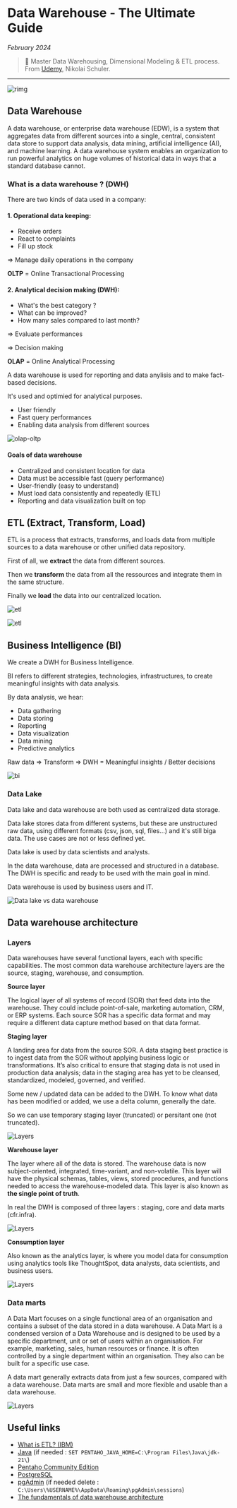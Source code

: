 # Data Warehouse - The Ultimate Guide

*February 2024*

> 🔨 Master Data Warehousing, Dimensional Modeling & ETL process. From [Udemy](https://www.udemy.com/course/data-warehouse-the-ultimate-guide), Nikolai Schuler.

* * *

![rimg](_readme_img/datawarehouse.webp)

## Data Warehouse

A data warehouse, or enterprise data warehouse (EDW), is a system that aggregates data from different sources into a single, central, consistent data store to support data analysis, data mining, artificial intelligence (AI), and machine learning. A data warehouse system enables an organization to run powerful analytics on huge volumes  of historical data in ways that a standard database cannot.

### What is a data warehouse ? (DWH)

There are two kinds of data used in a company:

#### 1. Operational data keeping: 

- Receive orders
-  React to complaints
-  Fill up stock

=> Manage daily operations in the company

**OLTP** = Online Transactional Processing

#### 2. Analytical decision making (DWH):

- What's the best category ?
- What can be improved?
- How many sales compared to last month?

=> Evaluate performances

=> Decision making

**OLAP** = Online Analytical Processing

A data warehouse is used for reporting and data anylisis and to make fact-based decisions.

It's used and optimied for analytical purposes.

- User friendly
- Fast query performances
- Enabling data analysis from different sources

![olap-oltp](_readme_img/olap-oltp.png)

#### Goals of data warehouse

- Centralized and consistent location for data
- Data must be accessible fast (query performance)
- User-friendly (easy to understand)
- Must load data consistently and repeatedly (ETL)
- Reporting and data visualization built on top

## ETL (Extract, Transform, Load)

ETL is a process that extracts, transforms, and loads data from multiple sources to a data warehouse or other unified data repository.

First of all, we **extract** the data from different sources.

Then we **transform** the data from all the ressources and integrate them in the same structure.

Finally we **load** the data into our centralized location.

![etl](_readme_img/etl.png)

![etl](_readme_img/etl2.png)

## Business Intelligence (BI)

We create a DWH for Business Intelligence.

BI refers to different strategies, technologies, infrastructures, to create meaningful insights with data analysis.

By data analysis, we hear: 

- Data gathering
- Data storing
- Reporting
- Data visualization
- Data mining
- Predictive analytics

Raw data => Transform => DWH = Meaningful insights / Better decisions

![bi](_readme_img/bi.png)

### Data Lake

Data lake and data warehouse are both used as centralized data storage.

Data lake stores data from different systems, but these are unstructured raw data, using different formats (csv, json, sql, files...) and it's still biga data. The use cases are not or less defined yet.

Data lake is used by data scientists and analysts.

In the data warehouse, data are processed and structured  in a database. The DWH is specific and ready to be used with the main goal in mind. 

Data warehouse is used by business users and IT.

![Data lake vs data warehouse](_readme_img/data-lake.png)

## Data warehouse architecture

### Layers

Data warehouses have several functional layers, each with specific capabilities. The most common data warehouse architecture layers are the source, staging, warehouse, and consumption. 

**Source layer**

The logical layer of all systems of record (SOR) that feed data into the warehouse. They could include point-of-sale, marketing automation, CRM, or ERP systems. Each source SOR has a specific data format and may require a different data capture method based on that data format.

**Staging layer** 

A landing area for data from the source SOR. A data staging best practice is to ingest data from the SOR without applying business logic or transformations. It’s also critical to ensure that staging data is not used in production data analysis; data in the staging area has yet to be cleansed, standardized, modeled, governed, and verified.

Some new / updated data can be added to the DWH. To know what data has been modified or added, we use a delta column, generally the date.

So we can use temporary staging layer (truncated) or persitant one (not truncated).

![Layers](_readme_img/layers1.png)

**Warehouse layer**

The layer where all of the data is stored. The warehouse data is now subject-oriented, integrated, time-variant, and non-volatile. This layer will have the physical schemas, tables, views, stored procedures, and functions needed to access the warehouse-modeled data. This layer is also known as **the single point of truth**.

In real the DWH is composed of three layers : staging, core and data marts (cfr.infra).

![Layers](_readme_img/layers3.png)

**Consumption layer**

Also known as the analytics layer, is where you model data for consumption using analytics tools like ThoughtSpot, data analysts, data scientists, and business users.

![Layers](_readme_img/layers2.png)

### Data marts

A Data Mart focuses on a single functional area of an organisation and contains a subset of the data stored in a data warehouse. A Data Mart is a condensed version of a Data Warehouse and is designed to be used by a specific department, unit or set of users within an organisation. For example, marketing, sales, human resources or finance. It is often controlled by a single department within an organisation. They also can be built for a specific use case.

A data mart generally extracts data from just a few sources, compared with a data warehouse. Data marts are small and more flexible and usable than a data warehouse.

![Layers](_readme_img/datamart.png)

## Useful links

- [What is ETL? (IBM)](https://www.ibm.com/topics/etl)
- [Java](https://www.oracle.com/java/technologies/downloads/#jdk21-windows) (if needed : `SET PENTAHO_JAVA_HOME=C:\Program Files\Java\jdk-21\`)
- [Pentaho Community Edition](https://www.hitachivantara.com/en-us/products/pentaho-plus-platform/data-integration-analytics/pentaho-community-edition.html)
- [PostgreSQL](https://www.postgresql.org/)
- [pgAdmin](https://www.pgadmin.org/download/) (if needed delete : `C:\Users\%USERNAME%\AppData\Roaming\pgAdmin\sessions`)
- [The fundamentals of data warehouse architecture](https://www.thoughtspot.com/data-trends/data-modeling/data-warehouse-architecture)



  
